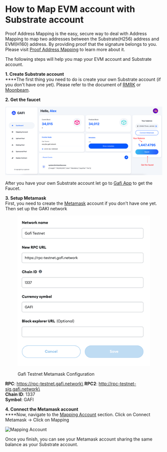 # How to Map EVM account with Substrate account

Proof Address Mapping is the easy, secure way to deal with Address Mapping to map two addresses between the Substrate(H256) address and EVM(H160) address. By providing proof that the signature belongs to you. Please visit [Proof Address Mapping](https://wiki.gafi.network/learn/proof-address-mapping) to learn more about it.

The following steps will help you map your EVM account and Substrate account.

**1. Create Substrate account**\
****The first thing you need to do is create your own Substrate account (if you don't have one yet). Please refer to the document of [RMRK](https://www.youtube.com/watch?v=spSPykclJ8I\&ab\_channel=RMRK) or [Moonbeam](https://moonbeam.foundation/tutorials/create-polkadot-js-account/).

**2. Get the faucet**

![Get the Faucet](../.gitbook/assets/Faucet.png)

After you have your own Substrate account let go to [Gafi App](https://apps.gafi.network/admin/dashboard) to get the Faucet.

**3. Setup Metamask**\
First, you need to create the [Metamask](https://metamask.io/) account if you don't have one yet. Then set up the GAKI network

<figure><img src="../.gitbook/assets/gafi-testnet-metamask (1).png" alt=""><figcaption><p>Gafi Testnet Metamask Configuration</p></figcaption></figure>

**RPC**: https://rpc-testnet.gafi.network\
**RPC2**: http://rpc-testnet-sig.gafi.network\
\
**Chain ID**: 1337\
**Symbol**: GAFI

**4. Connect the Metamask account**\
****Now, navigate to the [Mapping Account](https://apps.gafi.network/admin/mapping-account) section. Click on Connect Metamask -> Click on Mapping

![Mapping Account](../.gitbook/assets/map-account.png)

Once you finish, you can see your Metamask account sharing the same balance as your Substrate account.
